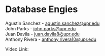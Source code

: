 # Database Engies
Agustin Sanchez - agustin.sanchez@upr.edu  
John Parks - john.parks@upr.edu  
Juan Davila - juan.davila8@upr.edu  
Anthony Rivera - anthony.rivera10@upr.edu  

Video Link: 
